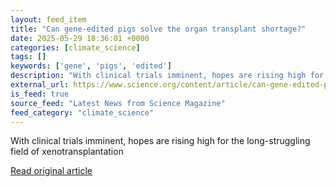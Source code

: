 ```yaml
---
layout: feed_item
title: "Can gene-edited pigs solve the organ transplant shortage?"
date: 2025-05-29 18:36:01 +0000
categories: [climate_science]
tags: []
keywords: ['gene', 'pigs', 'edited']
description: "With clinical trials imminent, hopes are rising high for the long-struggling field of xenotransplantation"
external_url: https://www.science.org/content/article/can-gene-edited-pigs-solve-organ-transplant-shortage
is_feed: true
source_feed: "Latest News from Science Magazine"
feed_category: "climate_science"
---
```


With clinical trials imminent, hopes are rising high for the long-struggling field of xenotransplantation

[Read original article](https://www.science.org/content/article/can-gene-edited-pigs-solve-organ-transplant-shortage)
